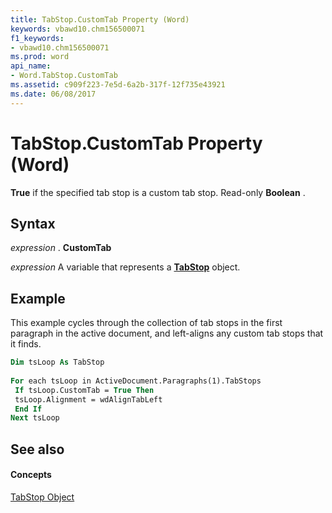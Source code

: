 ```yaml
---
title: TabStop.CustomTab Property (Word)
keywords: vbawd10.chm156500071
f1_keywords:
- vbawd10.chm156500071
ms.prod: word
api_name:
- Word.TabStop.CustomTab
ms.assetid: c909f223-7e5d-6a2b-317f-12f735e43921
ms.date: 06/08/2017
---
```



# TabStop.CustomTab Property (Word)

 **True** if the specified tab stop is a custom tab stop. Read-only **Boolean** .


## Syntax

 _expression_ . **CustomTab**

 _expression_ A variable that represents a **[TabStop](Word.TabStop.md)** object.


## Example

This example cycles through the collection of tab stops in the first paragraph in the active document, and left-aligns any custom tab stops that it finds.


```vb
Dim tsLoop As TabStop 
 
For each tsLoop in ActiveDocument.Paragraphs(1).TabStops 
 If tsLoop.CustomTab = True Then 
 tsLoop.Alignment = wdAlignTabLeft 
 End If 
Next tsLoop
```


## See also


#### Concepts


[TabStop Object](Word.TabStop.md)

